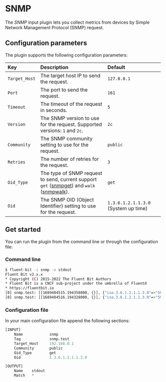 # SNMP

The _SNMP_ input plugin lets you collect metrics from devices by Simple Network Management Protocol (SNMP) request.

## Configuration parameters

The plugin supports the following configuration parameters:

| Key | Description | Default |
| :--- | :--- | :--- |
| `Target_Host`  | The target host IP to send the request. | `127.0.0.1` |
| `Port` | The port to send the request. | `161` |
| `Timeout` | The timeout of the request in seconds. | `5` |
| `Version` | The SNMP version to use for the request. Supported versions: `1` and `2c`. |  `2c` |
| `Community` | The SNMP community setting to use for the request. | `public` |
| `Retries` |The number of retries for the request. | `3` |
| `Oid_Type` | The type of SNMP request to send, current support `get` ([snmpget](https://net-snmp.sourceforge.io/wiki/index.php/TUT:snmpget)) and `walk` ([snmpwalk](https://net-snmp.sourceforge.io/wiki/index.php/TUT:snmpwalk)). | `get` |
| `Oid` | The SNMP OID (Object Identifier) setting to use for the request. | `1.3.6.1.2.1.1.3.0` (System up time) |

## Get started

You can run the plugin from the command line or through the configuration file:

### Command line

```bash
$ fluent-bit -i snmp -o stdout
Fluent Bit v2.x.x
* Copyright (C) 2015-2022 The Fluent Bit Authors
* Fluent Bit is a CNCF sub-project under the umbrella of Fluentd
* https://fluentbit.io
[0] snmp.test: [[1689404515.194358800, {}], {"iso.3.6.1.2.1.1.3.0"=>"58"}]
[0] snmp.test: [[1689404516.194328000, {}], {"iso.3.6.1.2.1.1.3.0"=>"59"}]
```

### Configuration file

In your main configuration file append the following sections:

```python
[INPUT]
    Name            snmp
    Tag             snmp.test
    Target_Host     192.168.0.1
    Community       public
    Oid_Type        get
    Oid             1.3.6.1.2.1.1.3.0

[OUTPUT]
    Name    stdout
    Match   *
```
